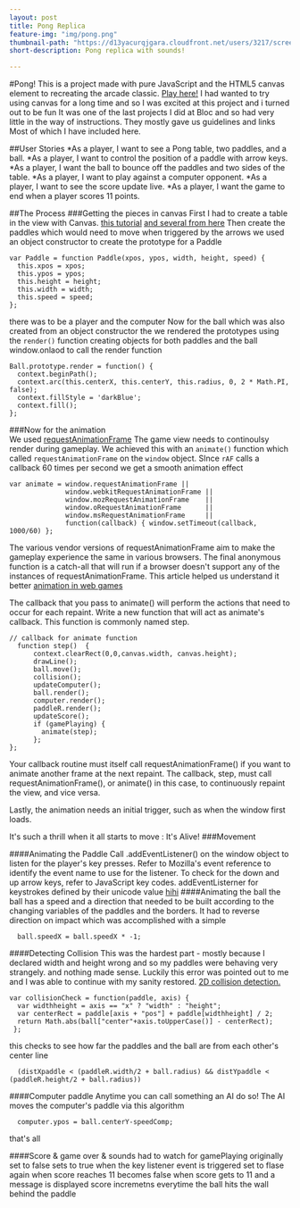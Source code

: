 ```yaml
---
layout: post
title: Pong Replica
feature-img: "img/pong.png"
thumbnail-path: "https://d13yacurqjgara.cloudfront.net/users/3217/screenshots/1686132/webflow_landingpage_1x.jpg"
short-description: Pong replica with sounds!

---
```

#Pong!
This is a project made with pure JavaScript and the  HTML5 canvas element to recreating the arcade classic.
[Play here!](https://robotmermaid.github.io/pong/)
I had wanted to try using canvas for a long time and so I was excited at this project and i turned out to be fun It was one of the last projects I did at Bloc and so had very little in the way of instructions. They mostly gave us guidelines and links Most of which I have included here.

##User Stories
*As a player, I want to see a Pong table, two paddles, and a ball.
*As a player, I want to control the position of a paddle with arrow keys.
*As a player, I want the ball to bounce off the paddles and two sides of the table.
*As a player, I want to play against a computer opponent.
*As a player, I want to see the score update live.
*As a player, I want the game to end when a player scores 11 points.

##The Process
###Getting the pieces in canvas
First I had to create a table in the view with Canvas.
[this tutorial](http://diveintohtml5.info/canvas.html)
[and several from here](http://www.html5canvastutorials.com/tutorials/)
Then create the paddles
which would need to move when triggered by the arrows
we used an object constructor  to create the prototype for a Paddle

````
var Paddle = function Paddle(xpos, ypos, width, height, speed) {  
  this.xpos = xpos;  
  this.ypos = ypos;  
  this.height = height;  
  this.width = width;  
  this.speed = speed;  
};
````
there was to be a player and the computer
Now for the ball which was also created from an object constructor
the we rendered the prototypes using the ``render()`` function
creating objects for both paddles and the ball
window.onlaod to call the render function

````
Ball.prototype.render = function() {
  context.beginPath();
  context.arc(this.centerX, this.centerY, this.radius, 0, 2 * Math.PI, false);
  context.fillStyle = 'darkBlue';
  context.fill();
};
````

###Now for the animation  
We used [requestAnimationFrame](https://developer.mozilla.org/en-US/docs/Web/API/window/requestAnimationFrame)
The game view needs to continoulsy render during gameplay.
We achieved this with an ``animate()`` function which called ``requestAnimationFrame`` on the ``window`` object.
SInce ``rAF`` calls a callback 60 times per second we get a smooth animation effect

````
var animate = window.requestAnimationFrame ||
              window.webkitRequestAnimationFrame ||
              window.mozRequestAnimationFrame    ||
              window.oRequestAnimationFrame      ||
              window.msRequestAnimationFrame     ||
              function(callback) { window.setTimeout(callback, 1000/60) };
````

The various vendor versions of requestAnimationFrame aim to make the gameplay experience the same in various browsers. The final anonymous function is a catch-all that will run if a browser doesn't support any of the instances of  requestAnimationFrame.
This article helped us understand it better [animation in web games](https://developer.mozilla.org/en-US/docs/Games/Techniques/Efficient_animation_for_web_games)

The callback that you pass to animate() will perform the actions that need to occur for each repaint. Write a new function that will act as animate's callback. This function is commonly named step.

````
// callback for animate function
  function step()  {
      context.clearRect(0,0,canvas.width, canvas.height);
      drawLine();
      ball.move();
      collision();
      updateComputer();
      ball.render();
      computer.render();
      paddleR.render();
      updateScore();
      if (gamePlaying) {
        animate(step);
      };
};
````       

Your callback routine must itself call requestAnimationFrame() if you want to animate another frame at the next repaint.
The callback, step, must call requestAnimationFrame(), or animate() in this case, to continuously repaint the view, and vice versa.

Lastly, the animation needs an initial trigger, such as when the window first loads.

It's such a thrill when it all starts to move : It's Alive!
###Movement

####Animating the Paddle
Call .addEventListener() on the window object to listen for the player's key presses. Refer to Mozilla's event reference to identify the event name to use for the listener. To check for the down and up arrow keys, refer to JavaScript key codes.
addEventListerner  for keystrokes defined by their unicode value
[hihi](http://keycode.info/)
####Animating the ball
the ball has a speed and a direction that needed to be built according to the changing variables of the paddles and the borders.  It had to reverse direction on impact which was accomplished with a simple    

````
  ball.speedX = ball.speedX * -1;
````

####Detecting Collision
This was the hardest part - mostly because I declared width and height wrong and so my paddles were behaving very strangely. and nothing made sense. Luckily this error was pointed out to me and I was able to continue with my sanity restored.
[2D collision detection.](https://developer.mozilla.org/en-US/docs/Games/Techniques/2D_collision_detection)   

````
var collisionCheck = function(paddle, axis) {
  var widthheight = axis == "x" ? "width" : "height";
  var centerRect = paddle[axis + "pos"] + paddle[widthheight] / 2;
  return Math.abs(ball["center"+axis.toUpperCase()] - centerRect);
 };    

````

  this checks to see how far the paddles and the ball are from each other's center line   

````
  (distXpaddle < (paddleR.width/2 + ball.radius) && distYpaddle < (paddleR.height/2 + ball.radius))
````
####Computer paddle
Anytime you can call something an AI do so!
The AI moves the computer's paddle via this algorithm  

````
  computer.ypos = ball.centerY-speedComp;
````

  that's all

  ####Score & game over &  sounds
  had to watch for gamePlaying
  originally set to false
  sets to true when the key listener event is triggered
  set to flase again when score reaches 11
  becomes false when score gets to 11 and a message is displayed
  score incremetns everytime the ball hits the wall behind the paddle
